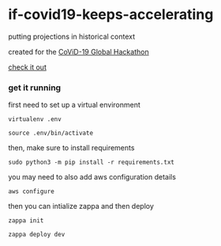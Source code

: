 # if-covid19-keeps-accelerating
putting projections in historical context

created for the [CoViD-19 Global Hackathon](https://covid-global-hackathon.devpost.com/)

[check it out](if-covid19-keeps-accelerating.com)


### get it running

first need to set up a virtual environment

`virtualenv .env`

`source .env/bin/activate`

then, make sure to install requirements

`sudo python3 -m pip install -r requirements.txt`

you may need to also add aws configuration details

`aws configure`

then you can intialize zappa and then deploy

`zappa init`

`zappa deploy dev`